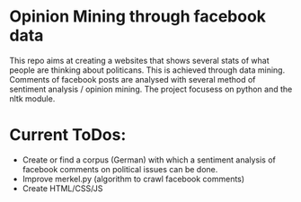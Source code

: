 # Opinion Mining through facebook data

This repo aims at creating a websites that shows several stats of what people are thinking about politicans.
This is achieved through data mining.
Comments of facebook posts are analysed with several method of sentiment analysis / opinion mining. 
The project focusess on python and the nltk module. 

# Current ToDos:

- Create or find a corpus (German) with which a sentiment analysis of facebook comments on political issues can be done.
- Improve merkel.py (algorithm to crawl facebook comments)
- Create HTML/CSS/JS
